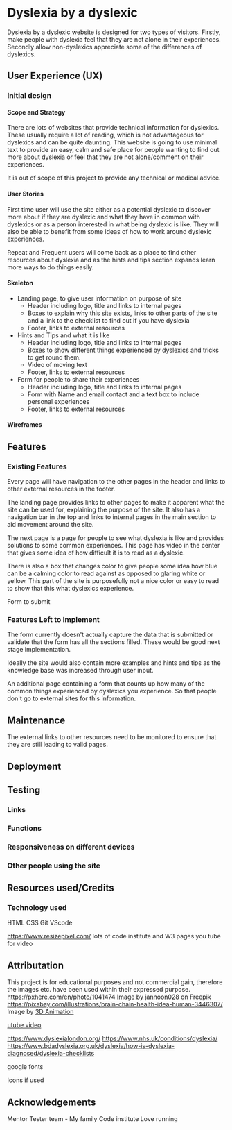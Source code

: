 # Dyslexia by a dyslexic
<p>Dyslexia by a dyslexic website is designed for two types of visitors. Firstly, make people with dyslexia feel that they are not alone in their experiences. Secondly allow non-dyslexics appreciate some of the differences of dyslexics.</p>

## User Experience (UX)
### Initial design
#### Scope and Strategy
<p>There are lots of websites that provide technical information for dyslexics. These usually require a lot of reading, which is not advantageous for dyslexics and can be quite daunting. This website is going to use minimal text to provide an easy, calm and safe place for people wanting to find out more about dyslexia or feel that they are not alone/comment on their experiences.</p>
<p>It is out of scope of this project to provide any technical or medical advice. </p>

#### User Stories
<p> First time user will use the site either as a potential dyslexic to discover more about if they are dyslexic and what they have in common with dyslexics or as a person interested in what being dyslexic is like. They will also be able to benefit from some ideas of how to work around dyslexic experiences.</p>
<p>Repeat and Frequent users will come back as a place to find other resources about dyslexia and as the hints and tips section expands learn more ways to do things easily.</p>

#### Skeleton
- Landing page, to give user information on purpose of site
  - Header including logo, title and links to internal pages
  - Boxes to explain why this site exists, links to other parts of the site and a link to the checklist to find out if you have dyslexia
  - Footer, links to external resources
- Hints and Tips and what it is like
  - Header including logo, title and links to internal pages
  - Boxes to show different things experienced by dyslexics and tricks to get round them.
  - Video of moving text
  - Footer, links to external resources
- Form for people to share their experiences
  - Header including logo, title and links to internal pages
  - Form with Name and email contact and a text box to include personal experiences
  - Footer, links to external resources
#### Wireframes
## Features
### Existing Features
<p>Every page will have navigation to the other pages in the header and links to other external resources in the footer.</p>
<p>The landing page provides links to other pages to make it apparent what the site can be used for, explaining the purpose of the site. It also has a navigation bar in the top and links to internal pages in the main section to aid movement around the site.</p>
<p>The next page is a page for people to see what dyslexia is like and provides solutions to some common experiences. This page has video in the center that gives some idea of how difficult it is to read as a dyslexic.</p>
<p>There is also a box that changes color to give people some idea how blue can be a calming color to read against as opposed to glaring white or yellow. This part of the site is purposefully not a nice color or easy to read to show that this what dyslexics experience.</p>
<p>Form to submit </p> 

### Features Left to Implement
The form currently doesn't actually capture the data that is submitted or validate that the form has all the sections filled. These would be good next stage implementation.


Ideally the site would also contain more examples and hints and tips as the knowledge base was increased through user input.


An additional page containing a form that counts up how many of the common things experienced by dyslexics you experience. So that people don't go to external sites for this information.

## Maintenance
The external links to other resources need to be monitored to ensure that they are still leading to valid pages.

## Deployment

## Testing
### Links
### Functions
### Responsiveness on different devices
### Other people using the site

## Resources used/Credits
### Technology used
HTML
CSS
Git
VScode


https://www.resizepixel.com/
lots of code institute and W3 pages
you tube for video
 ## Attributation
This project is for educational purposes and not commercial gain, therefore the images etc. have been used within their expressed purpose.
https://pxhere.com/en/photo/1041474
<a href="https://www.freepik.com/free-photo/open-book-grass_966471.htm#query=books&position=0&from_view=search&track=sph">Image by jannoon028</a> on Freepik
https://pixabay.com/illustrations/brain-chain-health-idea-human-3446307/ Image by <a href="https://pixabay.com/users/quincecreative-1031690/?utm_source=link-attribution&utm_medium=referral&utm_campaign=image&utm_content=3446307">3D Animation

utube video

https://www.dyslexialondon.org/
https://www.nhs.uk/conditions/dyslexia/
https://www.bdadyslexia.org.uk/dyslexia/how-is-dyslexia-diagnosed/dyslexia-checklists

google fonts

Icons if used

## Acknowledgements

Mentor
Tester team - My family
Code institute
Love running